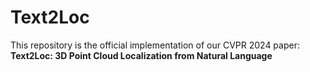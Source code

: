 # Text2Loc
This repository is the official implementation of our CVPR 2024 paper:
**Text2Loc: 3D Point Cloud Localization from Natural Language**
